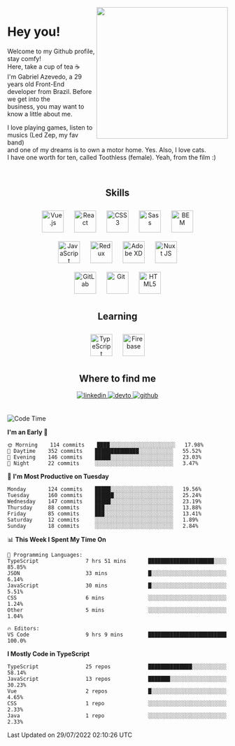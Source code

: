 <div align="right">
<img src="https://media.giphy.com/media/l46CbZ7KWEhN1oci4/giphy.gif" align="right" height="300" width="" />
</div>  
  

# Hey you!

Welcome to my Github profile, stay comfy!<br/>
Here, take a cup of tea ☕<br/>
I'm Gabriel Azevedo, a 29 years old Front-End<br/>
developer from Brazil. Before we get into the<br/>
business, you may want to know a little about me.<br>

I love playing games, listen to musics (Led Zep, my fav band)<br/>
and one of my dreams is to own a motor home. Yes. Also, I love cats.<br/>
I have one worth for ten, called Toothless (female). Yeah, from the film :)

<br/>

## <div align="center">Skills</div>  
  

<div align="center">  
<img style="margin: 10px" src="https://profilinator.rishav.dev/skills-assets/vuejs-original-wordmark.svg" alt="Vue.js" height="50" />  
<img style="margin: 10px" src="https://profilinator.rishav.dev/skills-assets/react-original-wordmark.svg" alt="React" height="50" />  
<img style="margin: 10px" src="https://profilinator.rishav.dev/skills-assets/css3-original-wordmark.svg" alt="CSS3" height="50" />  
<img style="margin: 10px" src="https://profilinator.rishav.dev/skills-assets/sass-original.svg" alt="Sass" height="50" />  
<img style="margin: 10px" src="https://profilinator.rishav.dev/skills-assets/bem.svg" alt="BEM" height="50" /><br/>  
<img style="margin: 10px" src="https://profilinator.rishav.dev/skills-assets/javascript-original.svg" alt="JavaScript" height="50" />  
<img style="margin: 10px" src="https://profilinator.rishav.dev/skills-assets/redux-original.svg" alt="Redux" height="50" />  
<img style="margin: 10px" src="https://profilinator.rishav.dev/skills-assets/adobexd.png" alt="Adobe XD" height="50" />  
<img style="margin: 10px" src="https://profilinator.rishav.dev/skills-assets/nuxt.png" alt="Nuxt JS" height="50" /><br/>
<img style="margin: 10px" src="https://profilinator.rishav.dev/skills-assets/gitlab.svg" alt="GitLab" height="50" />  
<img style="margin: 10px" src="https://profilinator.rishav.dev/skills-assets/git-scm-icon.svg" alt="Git" height="50" />  
<img style="margin: 10px" src="https://profilinator.rishav.dev/skills-assets/html5-original-wordmark.svg" alt="HTML5" height="50" />  
</div>  

## <div align="center">Learning</div>  
  

<div align="center">  
<img style="margin: 10px" src="https://profilinator.rishav.dev/skills-assets/typescript-original.svg" alt="TypeScript" height="50" />  
<img style="margin: 10px" src="https://profilinator.rishav.dev/skills-assets/firebase.png" alt="Firebase" height="50" />  
</div>  

## <div align="center">Where to find me</div>  
  

<div align="center">
<a href="https://linkedin.com/in/https://linkedin.com/in/azevedo-gabriel" target="_blank">
<img src=https://img.shields.io/badge/linkedin-%231E77B5.svg?&style=for-the-badge&logo=linkedin&logoColor=white alt=linkedin style="margin-bottom: 5px;" />
</a>
<a href="https://dev.to/https://dev.to/gpeto91" target="_blank">
<img src=https://img.shields.io/badge/dev.to-%2308090A.svg?&style=for-the-badge&logo=dev.to&logoColor=white alt=devto style="margin-bottom: 5px;" />
</a>
<a href="https://github.com/https://github.com/gpeto91" target="_blank">
<img src=https://img.shields.io/badge/github-%2324292e.svg?&style=for-the-badge&logo=github&logoColor=white alt=github style="margin-bottom: 5px;" />
</a>  
</div>  
  
<br/>

<!--START_SECTION:waka-->
![Code Time](http://img.shields.io/badge/Code%20Time-0%20secs-blue)

**I'm an Early 🐤** 

```text
🌞 Morning    114 commits    ████░░░░░░░░░░░░░░░░░░░░░   17.98% 
🌆 Daytime    352 commits    ██████████████░░░░░░░░░░░   55.52% 
🌃 Evening    146 commits    █████░░░░░░░░░░░░░░░░░░░░   23.03% 
🌙 Night      22 commits     ░░░░░░░░░░░░░░░░░░░░░░░░░   3.47%

```
📅 **I'm Most Productive on Tuesday** 

```text
Monday       124 commits    █████░░░░░░░░░░░░░░░░░░░░   19.56% 
Tuesday      160 commits    ██████░░░░░░░░░░░░░░░░░░░   25.24% 
Wednesday    147 commits    █████░░░░░░░░░░░░░░░░░░░░   23.19% 
Thursday     88 commits     ███░░░░░░░░░░░░░░░░░░░░░░   13.88% 
Friday       85 commits     ███░░░░░░░░░░░░░░░░░░░░░░   13.41% 
Saturday     12 commits     ░░░░░░░░░░░░░░░░░░░░░░░░░   1.89% 
Sunday       18 commits     ░░░░░░░░░░░░░░░░░░░░░░░░░   2.84%

```


📊 **This Week I Spent My Time On** 

```text
💬 Programming Languages: 
TypeScript               7 hrs 51 mins       █████████████████████░░░░   85.85% 
JSON                     33 mins             █░░░░░░░░░░░░░░░░░░░░░░░░   6.14% 
JavaScript               30 mins             █░░░░░░░░░░░░░░░░░░░░░░░░   5.51% 
CSS                      6 mins              ░░░░░░░░░░░░░░░░░░░░░░░░░   1.24% 
Other                    5 mins              ░░░░░░░░░░░░░░░░░░░░░░░░░   1.04%

🔥 Editors: 
VS Code                  9 hrs 9 mins        █████████████████████████   100.0%

```

**I Mostly Code in TypeScript** 

```text
TypeScript               25 repos            ██████████████░░░░░░░░░░░   58.14% 
JavaScript               13 repos            ███████░░░░░░░░░░░░░░░░░░   30.23% 
Vue                      2 repos             █░░░░░░░░░░░░░░░░░░░░░░░░   4.65% 
CSS                      1 repo              ░░░░░░░░░░░░░░░░░░░░░░░░░   2.33% 
Java                     1 repo              ░░░░░░░░░░░░░░░░░░░░░░░░░   2.33%

```



 Last Updated on 29/07/2022 02:10:26 UTC
<!--END_SECTION:waka-->
